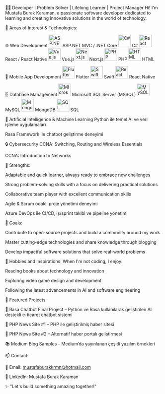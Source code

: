 👨‍💻 Developer | Problem Solver | Lifelong Learner | Project Manager
Hi! I'm Mustafa Burak Karaman, a passionate software developer dedicated to learning and creating innovative solutions in the world of technology.

🚀 Areas of Interest & Technologies:

🌐 Web Development
<img src="https://upload.wikimedia.org/wikipedia/commons/e/ee/.NET_Core_Logo.svg" alt="ASP.NET" width="40"/> ASP.NET MVC / .NET Core
<img src="https://upload.wikimedia.org/wikipedia/commons/4/4f/Csharp_Logo.png" alt="C#" width="40"/> C#
<img src="https://upload.wikimedia.org/wikipedia/commons/a/a7/React-icon.svg" alt="React" width="40"/> React / React Native
<img src="https://upload.wikimedia.org/wikipedia/commons/9/95/Vue.js_Logo_2.svg" alt="Vue.js" width="40"/> Vue.js
<img src="https://upload.wikimedia.org/wikipedia/commons/8/8e/Nextjs-logo.svg" alt="Next.js" width="40"/> Next.js
<img src="https://upload.wikimedia.org/wikipedia/commons/2/27/PHP-logo.svg" alt="PHP" width="40"/> PHP
<img src="https://upload.wikimedia.org/wikipedia/commons/6/61/HTML5_logo_and_wordmark.svg" alt="HTML" width="40"/> HTML

📱 Mobile App Development
<img src="https://upload.wikimedia.org/wikipedia/commons/1/17/Google-flutter-logo.png" alt="Flutter" width="40"/> Flutter
<img src="https://upload.wikimedia.org/wikipedia/commons/9/9d/Swift_logo.svg" alt="Swift" width="40"/> Swift
<img src="https://upload.wikimedia.org/wikipedia/commons/a/a7/React-icon.svg" alt="React Native" width="40"/> React Native

🗄️ Database Management
<img src="https://miro.medium.com/v2/resize:fit:500/1*oA8p_Qdyjq4yCOlZE0_A0g.png" alt="Microsoft SQL Server" width="40"/> Microsoft SQL Server (MSSQL)
<img src="https://upload.wikimedia.org/wikipedia/commons/0/0a/MySQL_textlogo.svg" alt="MySQL" width="40"/> MySQL
<img src="https://upload.wikimedia.org/wikipedia/commons/9/93/MongoDB_Logo.svg" alt="MongoDB" width="40"/> MongoDB
<img src="https://upload.wikimedia.org/wikipedia/commons/3/38/SQLite370.svg" alt="SQL" width="40"/> SQL

🧠 Artificial Intelligence & Machine Learning
Python ile temel AI ve veri işleme uygulamaları

Rasa Framework ile chatbot geliştirme deneyimi

🔒 Cybersecurity
CCNA: Switching, Routing and Wireless Essentials

CCNA: Introduction to Networks

💪 Strengths:

Adaptable and quick learner, always ready to embrace new challenges

Strong problem-solving skills with a focus on delivering practical solutions

Collaborative team player with excellent communication skills

Agile & Scrum odaklı proje yönetimi deneyimi

Azure DevOps ile CI/CD, iş/sprint takibi ve pipeline yönetimi

🎯 Goals:

Contribute to open-source projects and build a community around my work

Master cutting-edge technologies and share knowledge through blogging

Develop impactful software solutions that solve real-world problems

🎨 Hobbies and Inspirations:
When I'm not coding, I enjoy:

Reading books about technology and innovation

Exploring video game design and development

Following the latest advancements in AI and software engineering

📂 Featured Projects:

💬 Rasa Chatbot Final Project – Python ve Rasa kullanılarak geliştirilen AI destekli e-ticaret chatbot sistemi

📰 PHP News Site #1 – PHP ile geliştirilmiş haber sitesi

📰 PHP News Site #2 – Alternatif haber portalı geliştirmesi

📚 Medium Blog Samples – Medium’da yayınlanan çeşitli yazılım örnekleri

📫 Contact:

📧 Email: mustafaburakkrmn@hotmail.com

💼 LinkedIn: Mustafa Burak Karaman

✨ "Let's build something amazing together!"
